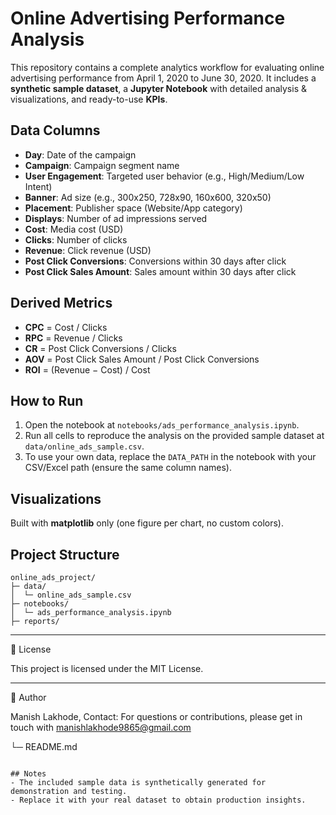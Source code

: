 # Online Advertising Performance Analysis

This repository contains a complete analytics workflow for evaluating online advertising performance
from April 1, 2020 to June 30, 2020. It includes a **synthetic sample dataset**, a **Jupyter Notebook**
with detailed analysis & visualizations, and ready-to-use **KPIs**.

## Data Columns
- **Day**: Date of the campaign
- **Campaign**: Campaign segment name
- **User Engagement**: Targeted user behavior (e.g., High/Medium/Low Intent)
- **Banner**: Ad size (e.g., 300x250, 728x90, 160x600, 320x50)
- **Placement**: Publisher space (Website/App category)
- **Displays**: Number of ad impressions served
- **Cost**: Media cost (USD)
- **Clicks**: Number of clicks
- **Revenue**: Click revenue (USD)
- **Post Click Conversions**: Conversions within 30 days after click
- **Post Click Sales Amount**: Sales amount within 30 days after click

## Derived Metrics
- **CPC** = Cost / Clicks
- **RPC** = Revenue / Clicks
- **CR**  = Post Click Conversions / Clicks
- **AOV** = Post Click Sales Amount / Post Click Conversions
- **ROI** = (Revenue − Cost) / Cost

## How to Run
1. Open the notebook at `notebooks/ads_performance_analysis.ipynb`.
2. Run all cells to reproduce the analysis on the provided sample dataset at `data/online_ads_sample.csv`.
3. To use your own data, replace the `DATA_PATH` in the notebook with your CSV/Excel path
   (ensure the same column names).

## Visualizations
Built with **matplotlib** only (one figure per chart, no custom colors).

## Project Structure
```
online_ads_project/
├─ data/
│  └─ online_ads_sample.csv
├─ notebooks/
│  └─ ads_performance_analysis.ipynb
├─ reports/
```
---
📜 License

This project is licensed under the MIT License.

---
👤 Author

Manish Lakhode, Contact: For questions or contributions, please get in touch with manishlakhode9865@gmail.com

└─ README.md
```

## Notes
- The included sample data is synthetically generated for demonstration and testing.
- Replace it with your real dataset to obtain production insights.
